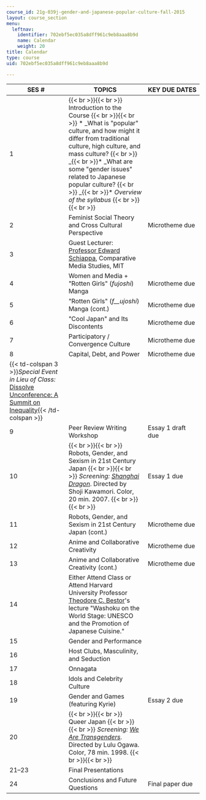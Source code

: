 ```yaml
---
course_id: 21g-039j-gender-and-japanese-popular-culture-fall-2015
layout: course_section
menu:
  leftnav:
    identifier: 702ebf5ec035a8dff961c9eb8aaa8b9d
    name: Calendar
    weight: 20
title: Calendar
type: course
uid: 702ebf5ec035a8dff961c9eb8aaa8b9d

---
```


| SES # | TOPICS | KEY DUE DATES |
| --- | --- | --- |
| 1 |  {{< br >}}{{< br >}} Introduction to the Course {{< br >}}{{< br >}} *   _What is "popular" culture, and how might it differ from traditional culture, high culture, and mass culture?  {{< br >}}    _{{< br >}}*   _What are some "gender issues" related to Japanese popular culture?  {{< br >}}    _{{< br >}}*   _Overview of the syllabus_ {{< br >}}{{< br >}}  | &nbsp; |
| 2 | Feminist Social Theory and Cross Cultural Perspective | Microtheme due |
| 3 | Guest Lecturer: [Professor Edward Schiappa](http://cmsw.mit.edu/profile/ed-schiappa/), Comparative Media Studies, MIT | &nbsp; |
| 4 | Women and Media + "Rotten Girls" (_fujoshi_) Manga | Microtheme due |
| 5 | "Rotten Girls" (_f__ujoshi_) Manga (cont.) | Microtheme due |
| 6 | "Cool Japan" and Its Discontents | Microtheme due |
| 7 | Participatory / Convergence Culture | Microtheme due |
| 8 | Capital, Debt, and Power | Microtheme due |
| {{< td-colspan 3 >}}_Special Event in Lieu of Class:_ [Dissolve Unconference: A Summit on Inequality](http://cmsw.mit.edu/event/dissolve-unconference-a-summit-on-inequality/){{< /td-colspan >}} |||
| 9 | Peer Review Writing Workshop | Essay 1 draft due |
| 10 |  {{< br >}}{{< br >}} Robots, Gender, and Sexism in 21st Century Japan {{< br >}}{{< br >}} _Screening: [Shanghai Dragon](http://www.animenewsnetwork.com/encyclopedia/anime.php?id=5840)_. Directed by Shoji Kawamori. Color, 20 min. 2007. {{< br >}}{{< br >}}  | Essay 1 due |
| 11 | Robots, Gender, and Sexism in 21st Century Japan (cont.) | Microtheme due |
| 12 | Anime and Collaborative Creativity | Microtheme due |
| 13 | Anime and Collaborative Creativity (cont.) | Microtheme due |
| 14 | Either Attend Class or Attend Harvard University Professor [Theodore C. Bestor](http://scholar.harvard.edu/bestor)'s lecture "Washoku on the World Stage: UNESCO and the Promotion of Japanese Cuisine." | &nbsp; |
| 15 | Gender and Performance | &nbsp; |
| 16 | Host Clubs, Masculinity, and Seduction | &nbsp; |
| 17 | Onnagata | &nbsp; |
| 18 | Idols and Celebrity Culture | &nbsp; |
| 19 | Gender and Games (featuring Kyrie) | Essay 2 due |
| 20 |  {{< br >}}{{< br >}} Queer Japan {{< br >}}{{< br >}} _Screening: [We Are Transgenders](http://www.tcm.com/tcmdb/title/522589/We-Are-Transgenders/)_. Directed by Lulu Ogawa. Color, 78 min. 1998. {{< br >}}{{< br >}}  | &nbsp; |
| 21–23 | Final Presentations | &nbsp; |
| 24 | Conclusions and Future Questions | Final paper due